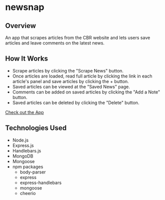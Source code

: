 # newsnap

## Overview
An app that scrapes articles from the CBR website and lets users save articles and leave comments on the latest news.

## How It Works
- Scrape articles by clicking the "Scrape News" button.
- Once articles are loaded, read full article by clicking the link in each article's panel and save articles by clicking the + button.
- Saved articles can be viewed at the "Saved News" page.
- Comments can be added on saved articles by clicking the "Add a Note" button.
- Saved articles can be deleted by clicking the "Delete" button.

[Check out the App](https://boiling-castle-08359.herokuapp.com/)

## Technologies Used
- Node.js
- Express.js
- Handlebars.js
- MongoDB
- Mongoose
- npm packages
    - body-parser
    - express
    - express-handlebars
    - mongoose
    - cheerio

